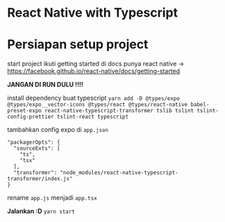 # React Native with Typescript

# Persiapan setup project
start project ikuti getting started di docs punya react native → https://facebook.github.io/react-native/docs/getting-started

**JANGAN DI RUN DULU !!!!**

install dependency buat typescript
`yarn add -D @types/expo @types/expo__vector-icons @types/react @types/react-native babel-preset-expo react-native-typescript-transformer tslib tslint tslint-config-prettier tslint-react typescript`

tambahkan config expo di `app.json`
```
"packagerOpts": {
  "sourceExts": [
    "ts",
    "tsx"
  ],
  "transformer": "node_modules/react-native-typescript-transformer/index.js"
}
```

rename `app.js` menjadi `app.tsx`

**Jalankan :D**
`yarn start`
